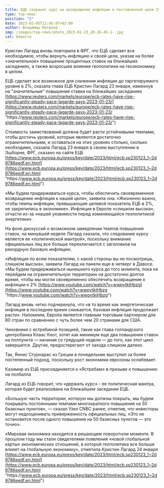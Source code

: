 ```yaml
---
title: ЕЦБ сохранит курс на возвращение инфляции к поставленной цели 2% - Лагард
type: top-news
position: "2"
date: 2023-02-05T12:45:07+02:00
author: Владимир Матвеев
img: /images/top-news/photo_2023-01-23_20-26-45-1-.jpg
cat: Новости
---
```

<!--StartFragment-->

Кристин Лагард вновь повторила в ФРГ, что ЕЦБ сделает все необходимое, чтобы вернуть инфляцию к своей цели, указав на более «значительное» повышение процентных ставок на ближайших заседаниях, а также возросшее влияние геополитики на геоэкономику в целом.

ЕЦБ сделает все возможное для снижения инфляции до таргетируемого уровня в 2%, сказала глава ЕЦБ Кристин Лагард 23 января, намекнув на "значительные" повышения ставки на ближайших заседаниях [https://www.reuters.com/markets/europe/ecb-rates-have-rise-significantly-steady-pace-lagarde-says-2023-01-23/](https://www.reuters.com/markets/europe/ecb-rates-have-rise-significantly-steady-pace-lagarde-says-2023-01-23/ "https\://www.reuters.com/markets/europe/ecb-rates-have-rise-significantly-steady-pace-lagarde-says-2023-01-23/")

Стоимость заимствований должна будет расти устойчивыми темпами, чтобы достичь уровней, которые являются достаточно ограничительными, и оставаться на этих уровнях столько, сколько необходимо, сказала Лагард 23 января в своем выступлении в Эшборне, ФРГ, сказано на сайте ЕЦБ [https://www.ecb.europa.eu/press/key/date/2023/html/ecb.sp230123_1~2d9786eedf.en.html](https://www.ecb.europa.eu/press/key/date/2023/html/ecb.sp230123_1~2d9786eedf.en.html "https\://www.ecb.europa.eu/press/key/date/2023/html/ecb.sp230123_1~2d9786eedf.en.html")

«Мы будем придерживаться курса, чтобы обеспечить своевременное возвращение инфляции к нашей цели», заявила она. «Жизненно важно, чтобы темпы инфляции, превышающие целевой показатель ЕЦБ в 2%, не закрепились в экономике». Инфляция в Европе «слишком высока», отчасти из-за «нашей уязвимости перед изменяющейся геополитикой энергетики».

На фоне дискуссий о возможном замедлении темпов повышения ставок, на минувшей неделе Лагард сказала, что следование курсу является ее «политической мантрой», поскольку внимание официальных лиц все больше переключается с заголовков на рекордную базовую инфляцию.

«Инфляция по всем показателям, с какой стороны вы не посмотришь, слишком высока», заявила Лагард на панели еще в четверг в Давосе. «Мы будем придерживаться нынешнего курса до того момента, пока не перейдем на ограничительную территорию на достаточно долгое время, чтобы мы могли своевременно обеспечить возвращение к инфляции к 2% [https://www.youtube.com/watch?v=wwpytkjHbzg](https://www.youtube.com/watch?v=wwpytkjHbzg "https\://www.youtube.com/watch?v=wwpytkjHbzg")

Лагард вновь четко подчеркнула, что «в то время как энергетическая инфляция в последнее время снижается, базовая инфляция продолжает расти». Напомним, Европа является главным торговым партнером для 80 стран по сравнению с чуть более чем 20 странами для США.

Чиновники с ястребиной позицией, такие как глава голландского центробанка Клаас Кнот, хотят как минимум еще два повышения ставок на полпункта — начиная со грядущей недели — до того, как этот цикл завершится. Другие, предостерегают от захода слишком далеко.

Так, Яннис Стурнарас из Греции в понедельник выступил за более постепенный подход, поскольку рост экономики еврозоны ослабевает.

Казимир из ЕЦБ присоединяется к «Ястребам» в призыве к повышению на полбалла

Лагард из ЕЦБ говорит, что «держать курс» - ее политическая мантра, которая будет реализована на ближайшем заседании ЕЦБ.

«Большую часть территории, которую мы должны покрыть, мы будем покрывать постоянными темпами многократного повышения на 50 базисных пунктов», — сказал Узел CNBC ранее, отметив, что инвесторы могут недооценивать приверженность официальных лиц. «Это не остановится после одного повышения на 50 базисных пунктов — это точно».

«Мировая экономика находится в решающем поворотном моменте. В прошлом году мы стали свидетелями появления «новой глобальной карты» экономических отношений, в которой геополитика все больше влияет на глобальную экономику», отметила Кристин Лагард 24 января [https://www.ecb.europa.eu/press/key/date/2023/html/ecb.sp230123_1~2d9786eedf.en.html](https://www.ecb.europa.eu/press/key/date/2023/html/ecb.sp230123_1~2d9786eedf.en.html "https\://www.ecb.europa.eu/press/key/date/2023/html/ecb.sp230123_1~2d9786eedf.en.html")

<!--EndFragment-->
